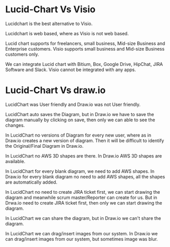 # Lucid-Chart Vs Visio
Lucidchart is the best alternative to Visio.

Lucidchart is web based, where as Visio is not web based.

Lucid chart supports for freelancers, small business, Mid-size Business and Enterprise customers. Visio supports small business and Mid-size Business customers only.

We can integrate Lucid chart with Bitium, Box, Google Drive, HipChat, JIRA Software and Slack. Visio cannot be integrated with any apps.

# Lucid-Chart Vs draw.io
LucidChart was User friendly and Draw.io was not User friendly.

LucidChart auto saves the Diagram, but in Draw.io we have to save the diagram manually by clicking on save, then only we can able to see the changes.

In LucidChart no versions of Diagram for every new user, where as in Draw.io creates a new version of diagram. Then it will be difficult to identify the Original/Final Diagram in Draw.io.

In LucidChart no AWS 3D shapes are there. In Draw.io AWS 3D shapes are available.

In LucidChart for every blank diagram, we need to add AWS shapes. In Draw.io for every blank diagram no need to add AWS shapes, all the shapes are automatically added.

In LucidChart no need to create JIRA ticket first, we can start drawing the diagram and meanwhile scrum master/Reporter can create for us.  But in Drwa.io need to create JIRA ticket first, then only we can start drawing the diagram.

In LucidChart we can share the diagram, but in Draw.io we can't share the diagram.

In LucidChart we can drag/insert images from our system. In Draw.io	we can drag/insert images from our system, but sometimes image was blur.
